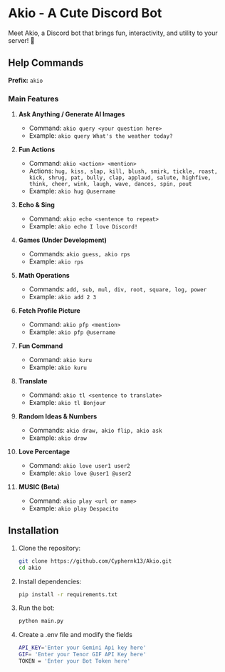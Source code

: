 # Akio - A Cute Discord Bot

Meet Akio, a Discord bot that brings fun, interactivity, and utility to your server! 🎉

## Help Commands

**Prefix:** `akio`

### Main Features

1. **Ask Anything / Generate AI Images**
   - Command: `akio query <your question here>`
   - Example: `akio query What's the weather today?`

2. **Fun Actions**
   - Command: `akio <action> <mention>`
   - Actions: `hug, kiss, slap, kill, blush, smirk, tickle, roast, kick, shrug, pat, bully, clap, applaud, salute, highfive, think, cheer, wink, laugh, wave, dances, spin, pout`
   - Example: `akio hug @username`

3. **Echo & Sing**
   - Command: `akio echo <sentence to repeat>`
   - Example: `akio echo I love Discord!`

4. **Games (Under Development)**
   - Commands: `akio guess, akio rps`
   - Example: `akio rps`

5. **Math Operations**
   - Commands: `add, sub, mul, div, root, square, log, power`
   - Example: `akio add 2 3`

6. **Fetch Profile Picture**
   - Command: `akio pfp <mention>`
   - Example: `akio pfp @username`

7. **Fun Command**
   - Command: `akio kuru`
   - Example: `akio kuru`

8. **Translate**
   - Command: `akio tl <sentence to translate>`
   - Example: `akio tl Bonjour`

9. **Random Ideas & Numbers**
   - Commands: `akio draw, akio flip, akio ask`
   - Example: `akio draw`

10. **Love Percentage**
    - Command: `akio love user1 user2`
    - Example: `akio love @user1 @user2`

11. **MUSIC (Beta)**
    - Command: `akio play <url or name>`
    - Example: `akio play Despacito`

## Installation

1. Clone the repository:
   ```sh
   git clone https://github.com/Cyphernk13/Akio.git
   cd akio
2. Install dependencies:
   ```sh
   pip install -r requirements.txt
3. Run the bot:
   ```sh
   python main.py
4. Create a .env file and modify the fields
   ```sh
   API_KEY='Enter your Gemini Api key here'
   GIF= 'Enter your Tenor GIF API Key here'
   TOKEN = 'Enter your Bot Token here'
